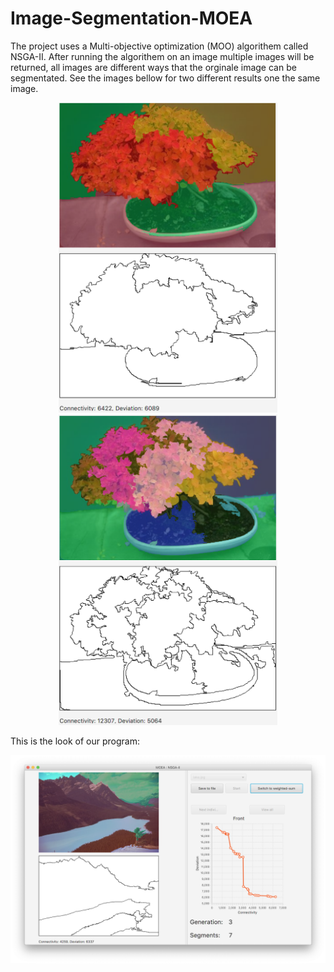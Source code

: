 # Image-Segmentation-MOEA
The project uses a Multi-objective optimization (MOO) algorithem called NSGA-II. After running the algorithem on an image multiple images will be returned, all images are different ways that the orginale image can be segmentated. See the images bellow for two different results one the same image.
<p align="center">
  <img src="img/readme/both.png" width="350" title="hover text">
  <img src="img/readme/deviation.png" width="350" alt="accessibility text">
</p>

This is the look of our program:
<p align="center">
  <img src="img/readme/running.png" width="600" title="hover text">
</p>
